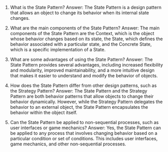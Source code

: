 

1. What is the State Pattern?
Answer: The State Pattern is a design pattern that allows an object to change its behavior when its internal state changes.

2. What are the main components of the State Pattern?
Answer: The main components of the State Pattern are the Context, which is the object whose behavior changes based on its state, the State, which defines the behavior associated with a particular state, and the Concrete State, which is a specific implementation of a State.

3. What are some advantages of using the State Pattern?
Answer: The State Pattern provides several advantages, including increased flexibility and modularity, improved maintainability, and a more intuitive design that makes it easier to understand and modify the behavior of objects.

4. How does the State Pattern differ from other design patterns, such as the Strategy Pattern?
Answer: The State Pattern and the Strategy Pattern are both behavior patterns that allow objects to change their behavior dynamically. However, while the Strategy Pattern delegates the behavior to an external object, the State Pattern encapsulates the behavior within the object itself.

5. Can the State Pattern be applied to non-sequential processes, such as user interfaces or game mechanics?
Answer: Yes, the State Pattern can be applied to any process that involves changing behavior based on a particular condition or set of conditions. This includes user interfaces, game mechanics, and other non-sequential processes.